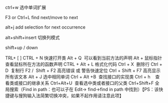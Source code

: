 

ctrl+w  选中单词扩展

F3 or  Ctrl+L find next/move to next 

alt+j  add selection for next occurrence 



alt+shift+insert 切换列模式

shift+up / down




TRL+ [ ]
CTRL + N 快速打开类
Alt + Q  可以看到当前方法的声明
Alt + 鼠标指针 查看鼠标所在方法的函数声明
CTRL + Alt + L 格式化代码
Ctrl + X  删除行
Ctrl + D  复制行
F2 /  Shift + F2 高亮错误 或 警告快速定位
Ctrl + Shift + F7 高亮显示所有该文本
Alt + J 选中相同单词
Ctrl + Alt +B  查找接口的实现类
Ctrl + h    查看类或接口的继承关系
Ctrl+Alt+U  查看选中类或者接口的父类
Ctrl+Shift+F 全局搜索（Find in path：也可以子在 Edit-> find->find in path 中找到）【PS：该快捷键与搜狗输入法简繁切换冲突，如果不起作用请注意此项】

